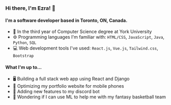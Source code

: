 ### Hi there, I'm Ezra! 👋

#### I'm a software developer based in Toronto, ON, Canada.

- 📓 In the third year of Computer Science degree at York University
- ⚙️ Programming languages I'm familiar with: `HTML/CSS`, `JavaScript`, `Java`, `Python`, `SQL`
- 💻 Web development tools I've used: `React.js`, `Vue.js`, `Tailwind.css`, `Bootstrap`

#### What I'm up to...

- 🖥️ Building a full stack web app using React and Django
- 📱 Optimizing my portfolio website for mobile phones
- 🤖 Adding new features to my discord bot
- 🏀 Wondering if I can use ML to help me with my fantasy basketball team
